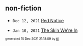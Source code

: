 ## non-fiction


* <code>Dec 12, 2021</code> [Red Notice](2021-12-15T21-11-09-red-notice.md)

* <code>Jan 10, 2021</code> [The Skin We're In](2021-01-10T16-54-31-the-skin-we're-in.md)

<sup><sub>generated 15 Dec 2021 21:18:09 by <a href='https://github.com/senorprogrammer/til'>til</a></sub></sup>
